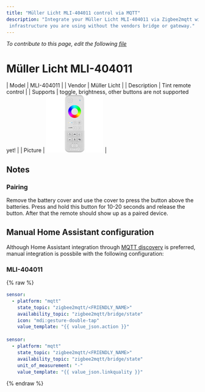 ```yaml
---
title: "Müller Licht MLI-404011 control via MQTT"
description: "Integrate your Müller Licht MLI-404011 via Zigbee2mqtt with whatever smart home
 infrastructure you are using without the vendors bridge or gateway."
---
```


*To contribute to this page, edit the following
[file](https://github.com/Koenkk/zigbee2mqtt.io/blob/master/docgen/device_page_notes.js)*

# Müller Licht MLI-404011

| Model | MLI-404011  |
| Vendor  | Müller Licht  |
| Description | Tint remote control |
| Supports | toggle, brightness, other buttons are not supported yet! |
| Picture | ![Müller Licht MLI-404011](../images/devices/MLI-404011.jpg) |

## Notes


### Pairing
Remove the battery cover and use the cover to press the button above the batteries.
Press and hold this button for 10-20 seconds and release the button.
After that the remote should show up as a paired device.


## Manual Home Assistant configuration
Although Home Assistant integration through [MQTT discovery](../integration/home_assistant) is preferred,
manual integration is possbile with the following configuration:


### MLI-404011
{% raw %}
```yaml
sensor:
  - platform: "mqtt"
    state_topic: "zigbee2mqtt/<FRIENDLY_NAME>"
    availability_topic: "zigbee2mqtt/bridge/state"
    icon: "mdi:gesture-double-tap"
    value_template: "{{ value_json.action }}"

sensor:
  - platform: "mqtt"
    state_topic: "zigbee2mqtt/<FRIENDLY_NAME>"
    availability_topic: "zigbee2mqtt/bridge/state"
    unit_of_measurement: "-"
    value_template: "{{ value_json.linkquality }}"
```
{% endraw %}


